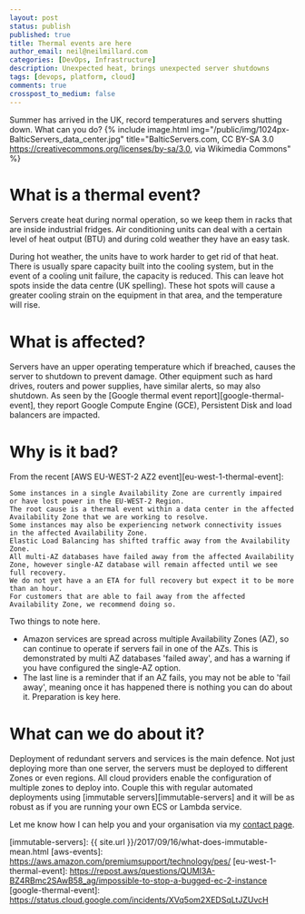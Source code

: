 ```yaml
---
layout: post
status: publish
published: true
title: Thermal events are here
author_email: neil@neilmillard.com
categories: [DevOps, Infrastructure]
description: Unexpected heat, brings unexpected server shutdowns
tags: [devops, platform, cloud]
comments: true
crosspost_to_medium: false
---
```

Summer has arrived in the UK, record temperatures and servers shutting down. What can you do?
{% include image.html
img="/public/img/1024px-BalticServers_data_center.jpg"
title="BalticServers.com, CC BY-SA 3.0 <https://creativecommons.org/licenses/by-sa/3.0>, via Wikimedia Commons" %}

What is a thermal event?
=========================

Servers create heat during normal operation, so we keep them in racks that are inside industrial fridges.
Air conditioning units can deal with a certain level of heat output (BTU) and during cold weather they have an easy
task.

During hot weather, the units have to work harder to get rid of that heat. There is usually spare capacity built into
the cooling system, but in the event of a cooling unit failure, the capacity is reduced. This can leave hot spots
inside the data centre (UK spelling). These hot spots will cause a greater cooling strain on the equipment in that area,
and the temperature will rise.

What is affected?
==============

Servers have an upper operating temperature which if breached, causes the server to shutdown to prevent damage.
Other equipment such as hard drives, routers and power supplies, have similar alerts, so may also shutdown.
As seen by the [Google thermal event report][google-thermal-event], they report Google Compute Engine (GCE),
Persistent Disk and load balancers are impacted.

Why is it bad?
=============

From the recent [AWS EU-WEST-2 AZ2 event][eu-west-1-thermal-event]:
```
Some instances in a single Availability Zone are currently impaired
or have lost power in the EU-WEST-2 Region.
The root cause is a thermal event within a data center in the affected
Availability Zone that we are working to resolve.
Some instances may also be experiencing network connectivity issues
in the affected Availability Zone.
Elastic Load Balancing has shifted traffic away from the Availability Zone.
All multi-AZ databases have failed away from the affected Availability
Zone, however single-AZ database will remain affected until we see
full recovery.
We do not yet have a an ETA for full recovery but expect it to be more than an hour.
For customers that are able to fail away from the affected
Availability Zone, we recommend doing so.
```

Two things to note here.
* Amazon services are spread across multiple Availability Zones (AZ), so can continue to operate if
servers fail in one of the AZs. This is demonstrated by multi AZ databases 'failed away', and has a warning if you
have configured the single-AZ option.
* The last line is a reminder that if an AZ fails, you may not be able to 'fail away', meaning once it has happened
there is nothing you can do about it. Preparation is key here.


What can we do about it?
======================

Deployment of redundant servers and services is the main defence. Not just deploying more than one server, the servers
must be deployed to different Zones or even regions. All cloud providers enable the configuration of multiple zones
to deploy into. Couple this with regular automated deployments using [immutable servers][immutable-servers] and it
will be as robust as if you are running your own ECS or Lambda service.


Let me know how I can help you and your organisation via my [contact page](https://www.neilmillard.com/contact).


[aws]: https://aws.amazon.com/
[azure]: https://azure.microsoft.com/
[gcp]: https://cloud.google.com/
[immutable-servers]: {{ site.url }}/2017/09/16/what-does-immutable-mean.html
[aws-events]: https://aws.amazon.com/premiumsupport/technology/pes/
[eu-west-1-thermal-event]: https://repost.aws/questions/QUMl3A-BZ4RBmc2SAwB58_ag/impossible-to-stop-a-bugged-ec-2-instance
[google-thermal-event]: https://status.cloud.google.com/incidents/XVq5om2XEDSqLtJZUvcH
